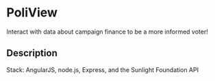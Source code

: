 # PoliView

Interact with data about campaign finance to be a more informed voter!

## Description

Stack: AngularJS, node.js, Express, and the Sunlight Foundation API

